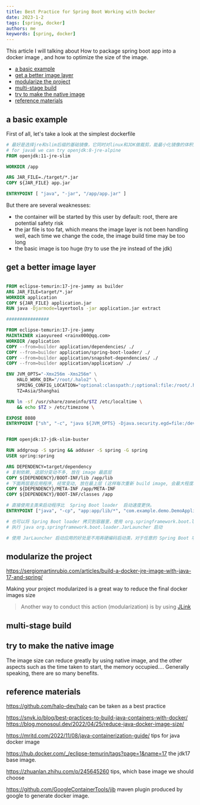 ```yaml
---
title: Best Practice for Spring Boot Working with Docker
date: 2023-1-2
tags: [spring, docker]
authors: me
keywords: [spring, docker]
---
```


This article I will talking about How to package spring boot app into a docker image , and how to optimize the size of the image.

<!-- truncate -->

- [a basic example](#a-basic-example)
- [get a better image layer](#get-a-better-image-layer)
- [modularize the project](#modularize-the-project)
- [multi-stage build](#multi-stage-build)
- [try to make the native image](#try-to-make-the-native-image)
- [reference materials](#reference-materials)


## a basic example

First of all, let's take a look at the simplest dockerfile 

```dockerfile
# 最好是选择jre和slim后缀的基础镜像，它同时对linux和JDK做裁剪，能最小化镜像的体积而不影响java程序的运行性能
# for java8 we can try openjdk:8-jre-alpine
FROM openjdk:11-jre-slim

WORKDIR /app

ARG JAR_FILE=./target/*.jar
COPY ${JAR_FILE} app.jar

ENTRYPOINT [ "java", "-jar", "/app/app.jar" ]

```

But there are several weaknesses:

- the container will be started by this user by default: root, there are potential safety risk
- the jar file is too fat, which means the image layer is not been handling well, each time we change the code, the image build time may be too long
- the basic image is too huge (try to use the jre instead of the jdk)

## get a better image layer



```dockerfile

FROM eclipse-temurin:17-jre-jammy as builder
ARG JAR_FILE=target/*.jar
WORKDIR application
COPY ${JAR_FILE} application.jar
RUN java -Djarmode=layertools -jar application.jar extract

################

FROM eclipse-temurin:17-jre-jammy
MAINTAINER xiaoyureed <rainx000@qq.com>
WORKDIR /application
COPY --from=builder application/dependencies/ ./
COPY --from=builder application/spring-boot-loader/ ./
COPY --from=builder application/snapshot-dependencies/ ./
COPY --from=builder application/application/ ./

ENV JVM_OPTS="-Xmx256m -Xms256m" \
    HALO_WORK_DIR="/root/.halo2" \
    SPRING_CONFIG_LOCATION="optional:classpath:/;optional:file:/root/.halo2/" \
    TZ=Asia/Shanghai

RUN ln -sf /usr/share/zoneinfo/$TZ /etc/localtime \
    && echo $TZ > /etc/timezone \

EXPOSE 8080
ENTRYPOINT ["sh", "-c", "java ${JVM_OPTS} -Djava.security.egd=file:/dev/./urandom org.springframework.boot.loader.JarLauncher ${0} ${@}"]


FROM openjdk:17-jdk-slim-buster

RUN addgroup -S spring && adduser -S spring -G spring
USER spring:spring

ARG DEPENDENCY=target/dependency
# 复制依赖, 这部分变动不多, 放在 image 最底层
COPY ${DEPENDENCY}/BOOT-INF/lib /app/lib
# 下面两层是应用程序, 经常变动, 放在最上层 (这样每次重新 build image, 会最大程度利用 docker 镜像缓存)
COPY ${DEPENDENCY}/META-INF /app/META-INF
COPY ${DEPENDENCY}/BOOT-INF/classes /app

# 直接使用主类来启动程序比  Spring Boot loader  启动速度更快。
ENTRYPOINT ["java", "-cp", "app:app/lib/*", "com.example.demo.DemoApplication"]

# 也可以将 Spring Boot loader 拷贝到容器里，使用 org.springframework.boot.loader.JarLauncher 来启动应用
# 执行 java org.springframework.boot.loader.JarLauncher 启动

# 使用 JarLauncher 启动应用的好处是不用再硬编码启动类，对于任意的 Spring Boot 项目都适用，而且还可以保证 classpath 的加载顺序，在 BOOT-INF 目录下可以看到一个 classpath.idx 文件，JarLauncher 就是用它来构建 classpath 的。
```

## modularize the project

https://sergiomartinrubio.com/articles/build-a-docker-jre-image-with-java-17-and-spring/

Making your project modularized is a great way to reduce the final docker images size

> Another way to conduct this action (modularization) is by using [JLink](https://openjdk.org/projects/jigsaw/quick-start#linker)

## multi-stage build



## try to make the native image

The image size can reduce greatly by using native image, and the other aspects such as the time taken to start, the memory occupied.... Generally speaking, there are so many benefits.

## reference materials

https://github.com/halo-dev/halo  can be taken as a best practice

https://snyk.io/blog/best-practices-to-build-java-containers-with-docker/
https://blog.monosoul.dev/2022/04/25/reduce-java-docker-image-size/

https://mritd.com/2022/11/08/java-containerization-guide/ tips for java docker image

https://hub.docker.com/_/eclipse-temurin/tags?page=1&name=17 the jdk17 base image.

https://zhuanlan.zhihu.com/p/245645260 tips, which base image we should choose

https://github.com/GoogleContainerTools/jib maven plugin produced by google to generate docker image.
